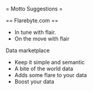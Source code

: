 = Motto Suggestions =

== Flarebyte.com ==

 * In tune with flair.
 * On the move with flair

Data marketplace

 * Keep it simple and semantic
 * A bite of the world data
 * Adds some flare to your data
 * Boost your data
